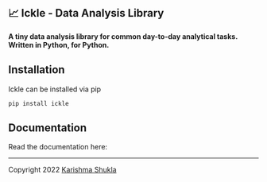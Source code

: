 ## 📈 Ickle - Data Analysis Library 
**A tiny data analysis library for common day-to-day analytical tasks. Written in Python, for Python.**

## Installation

Ickle can be installed via pip

```
pip install ickle
```

## Documentation

Read the documentation here: 

<hr />
Copyright 2022 <a href='https://github.com/karishmashuklaa/'>Karishma Shukla</a>

